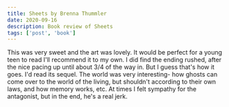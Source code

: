 ```yaml
---
title: Sheets by Brenna Thummler
date: 2020-09-16
description: Book review of Sheets
tags: ['post', 'book']
---
```


This was very sweet and the art was lovely. It would be perfect for a young teen to read
I'll recommend it to my own. I did find the ending rushed, after the nice pacing up until
about 3/4 of the way in. But I guess that's how it goes. I'd read its sequel. The world
was very interesting- how ghosts can come over to the world of the living, but shouldn't
according to their own laws, and how memory works, etc. At times I felt sympathy for the
antagonist, but in the end, he's a real jerk.
